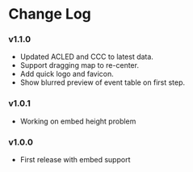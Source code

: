 Change Log
==========

### v1.1.0

* Updated ACLED and CCC to latest data.
* Support dragging map to re-center.
* Add quick logo and favicon.
* Show blurred preview of event table on first step.

### v1.0.1

* Working on embed height problem

### v1.0.0

* First release with embed support
